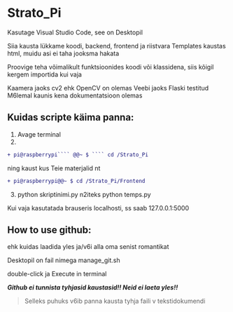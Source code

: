 # Strato_Pi

Kasutage Visual Studio Code, see on Desktopil

Siia kausta lükkame koodi, backend, frontend ja riistvara
Templates kaustas html, muidu asi ei taha jooksma hakata

Proovige teha võimalikult funktsioonides koodi või klassidena,
siis kõigil kergem importida kui vaja

Kaamera jaoks cv2 ehk OpenCV on olemas
Veebi jaoks Flaski testitud
M6lemal kaunis kena dokumentatsioon olemas

## Kuidas scripte käima panna:
1. Avage terminal
2. 
````diff 
+ pi@raspberrypi```` @@~ $ ```` cd /Strato_Pi
````
 
ning kaust kus Teie materjalid nt 
````diff
+ pi@raspberrypi@@~ $ cd /Strato_Pi/Frontend
````
3. python skriptinimi.py n2iteks python temps.py

Kui vaja kasutatada brauseris localhosti, ss saab
127.0.0.1:5000

## How to use github:
ehk kuidas laadida yles ja/v6i alla oma senist romantikat

Desktopil on fail nimega manage_git.sh

double-click ja Execute in terminal

***Github ei tunnista tyhjasid kaustasid!! Neid ei laeta yles!!***

>Selleks puhuks v6ib panna kausta tyhja faili v tekstidokumendi
